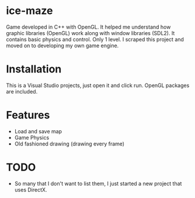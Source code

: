 # ice-maze
Game developed in C++ with OpenGL. It helped me understand how graphic libraries (OpenGL) work along with window libraries (SDL2). It contains basic physics and control. Only 1 level. I scraped this project and moved on to developing my own game engine.

# Installation
This is a Visual Studio projects, just open it and click run. OpenGL packages are included.

# Features
- Load and save map
- Game Physics
- Old fashioned drawing (drawing every frame)

# TODO
- So many that I don't want to list them, I just started a new project that uses DirectX.
